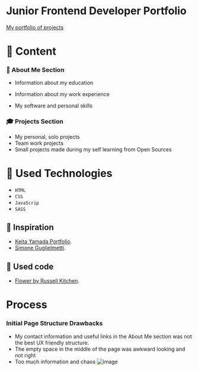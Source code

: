 # Junior Frontend Developer Portfolio
 [My portfolio of projects ]([live](https://ritagr.github.io/RitaGrPortfolio/))

# :love_letter: Content
### :rabbit2: About Me Section
* Information about my education
  
* Information about my work experience
  
* My software and personal skills
  
### :mortar_board: Projects Section
* My personal, solo  projects
* Team work projects
* Small projects made during my self learning from Open Sources

# :hammer: Used Technologies
* `HTML`
* `CSS`
* `JavaScrip`
* `SASS`


## :cherry_blossom: Inspiration
- [Keita Yamada Portfolio](https://p5aholic.me/info/).
- [Simone Guglielmetti](https://www.behance.net/gallery/152424215/Product-design-portfolio-2022?tracking_source=search_projects|portfolio+frontend&l=80).

## :seedling: Used code
- [Flower by Russell Kitchen](https://codepen.io/russellk/pen/wWapeY).

# Process
### Initial Page Structure Drawbacks
* My contact information and useful links in the About Me section was not the best UX friendly structure.
* The empty space in the middle of the page was awkward looking and not right
* Too much information and chaos
![image](https://github.com/RitaGr/RitaGrPortfolio/assets/83710658/2afcfd09-c9d8-4de7-a291-3f1f79910771)

